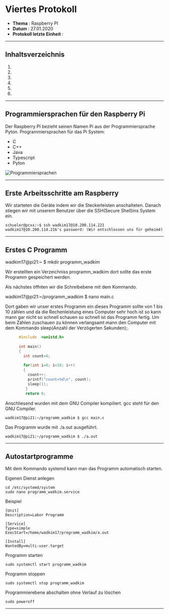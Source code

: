 # Viertes Protokoll  

* **Thema** : Raspberry PI 
* **Datum** : 27.01.2020 
* **Protokoll letzte Einheit** : []() 

-------------------------------------------------------------------------------------------------------------------------------- 

## Inhaltsverzeichnis 

1.  []()
1.  []()
1.  []()
1.  []() 
1.  []() 
1.  []() 

--------------------------------------------------------------------------------------------------------------------------------- 

 ## Programmiersprachen für den Raspberry Pi
 
 Der Raspberry PI bezieht seinen Namen Pi aus der Programmiersprache Pyton.
 Programmiersprachen für das Pi System:
 
* C
* C++
* Java
* Typescript
* Pyton
 
 
 ![Programmiersprachen](http://sogrady-media.redmonk.com/sogrady/files/2018/03/lang.rank_.118-1024x726.png)
 
---------------------------------------------------------------------------------------------------------------------------------

## Erste Arbeitsschritte am Raspberry

Wir starteten die Geräte indem wir die Steckerleisten anschalteten.
Danach stiegen wir mit unserem Benutzer über die SSH(Secure Shell)ins System ein.


    schueler@pcxx:~$ ssh wadkim17@10.200.114.221
    wadkim17@10.200.114.216's password: (Wir entschlossen uns für geheim4)

---------------------------------------------------------------------------------------------------------------------------------

## Erstes C Programm

 wadkim17@pi21:~ $ mkdir programm_wadkim

Wir erstellten ein Verzeichniss programm_wadkim dort sollte das erste Programm gespeichert werden.

Als nächstes öffnten wir die Schreibebene mit dem Kommando.
 
 wadkim17@pi21:~/programm_wadkim $ nano main.c 
 
 Dort gaben wir unser erstes Programm ein dieses Programm sollte von 1 bis 10 zählen und da die Rechenleistung eines Computer sehr hoch ist so kann mann gar nicht so schnell schauen 
 so schnell ist das Programm fertig. Um beim Zählen zuschauen zu können verlangsamt mann den Computer mit dem Kommando sleep(Anzahl der Verzögerten Sekunden);.
 
```C  #include  <stdio.h>
      #include  <unistd.h> 
      
      int main()
      {
        int count=0;
        
        for(int i=0; i<10; i++)
        {
          count++;
          printf("count=%d\n", count);
          sleep(1);                    
         }
         return 0;
```       

Anschliesend wurden mit dem GNU Compiler kompiliert.
gcc steht für den GNU Compiler.

    wadkim17@pi21:~/programm_wadkim $ gcc main.c 

Das Programm wurde mit ./a.out ausgeführt.

    wadkim17@pi21:~/programm_wadkim $ ./a.out 


---------------------------------------------------------------------------------------------------------------------------------

## Autostartprogramme


Mit dem Kommando systemd kann man das Programm automatisch starten.
      
Eigenen Dienst anlegen

    cd /etc/systemd/system
    sudo nano programm_wadkim.service
    
Beispiel

    [Unit]
    Description=Labor Programm
    
    [Service]
    Type=simple
    ExecStart=/home/wadkim17/programm_wadkim/a.out
    
    [Install]
    WantedBy=multi-user.target
    
Programm starten 
  
    sudo systemctl start programm_wadkim
   
Programm stoppen

    sudo systemctl stop programm_wadkim
    
Programmierebene abschalten ohne Verlauf zu löschen

    sudo poweroff

---------------------------------------------------------------------------------------------------------------------------------
